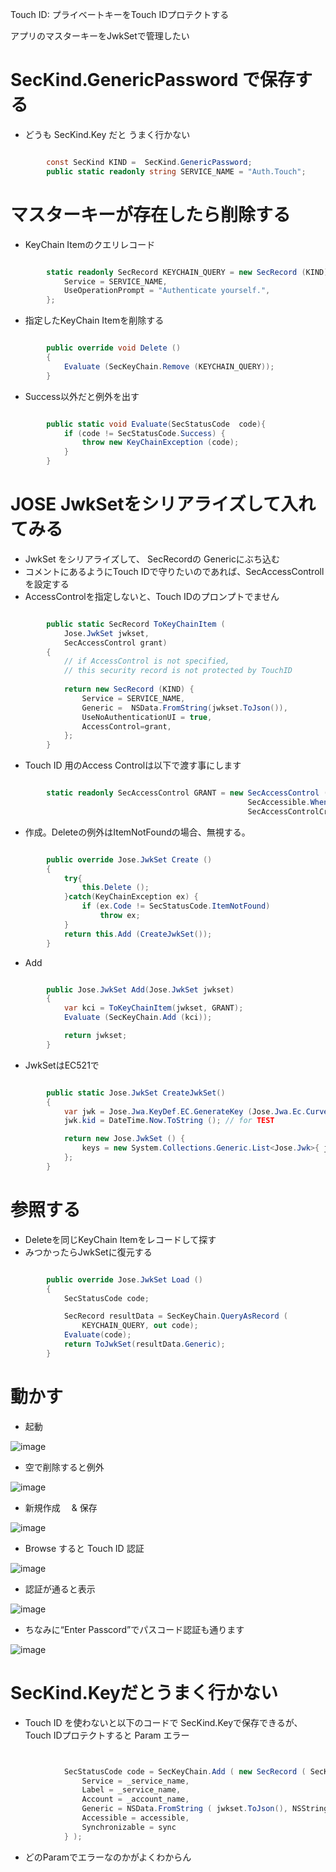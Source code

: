 Touch ID: プライベートキーをTouch IDプロテクトする

アプリのマスターキーをJwkSetで管理したい


# SecKind.GenericPassword で保存する

- どうも SecKind.Key だと うまく行かない

~~~csharp

		const SecKind KIND =  SecKind.GenericPassword;
		public static readonly string SERVICE_NAME = "Auth.Touch";
~~~

#  マスターキーが存在したら削除する
- KeyChain Itemのクエリレコード

~~~ csharp

		static readonly SecRecord KEYCHAIN_QUERY = new SecRecord (KIND) { 	
			Service = SERVICE_NAME,
			UseOperationPrompt = "Authenticate yourself.",
		};
~~~

- 指定したKeyChain Itemを削除する

~~~ csharp

		public override void Delete ()
		{
			Evaluate (SecKeyChain.Remove (KEYCHAIN_QUERY));
		}
~~~

- Success以外だと例外を出す

~~~ csharp

		public static void Evaluate(SecStatusCode  code){
			if (code != SecStatusCode.Success) {
				throw new KeyChainException (code);
			}		
		}
~~~			



# JOSE JwkSetをシリアライズして入れてみる

- JwkSet をシリアライズして、 SecRecordの Genericにぶち込む
- コメントにあるようにTouch IDで守りたいのであれば、SecAccessControll を設定する
- AccessControlを指定しないと、Touch IDのプロンプトでません

~~~ csharp

		public static SecRecord ToKeyChainItem (
			Jose.JwkSet jwkset, 
			SecAccessControl grant)
		{
			// if AccessControl is not specified,
			// this security record is not protected by TouchID 
			
			return new SecRecord (KIND) {
				Service = SERVICE_NAME,
				Generic =  NSData.FromString(jwkset.ToJson()),
				UseNoAuthenticationUI = true,
				AccessControl=grant,
			};			
		}
~~~		

- Touch ID 用のAccess Controlは以下で渡す事にします

~~~csharp

		static readonly SecAccessControl GRANT = new SecAccessControl (
			                                         SecAccessible.WhenPasscodeSetThisDeviceOnly,
			                                         SecAccessControlCreateFlags.UserPresence);

~~~

- 作成。Deleteの例外はItemNotFoundの場合、無視する。

~~~ csharp

		public override Jose.JwkSet Create ()
		{
			try{
				this.Delete ();
			}catch(KeyChainException ex) {
				if (ex.Code != SecStatusCode.ItemNotFound)
					throw ex;
			}
			return this.Add (CreateJwkSet());
		}
~~~		

- Add

~~~csharp

		public Jose.JwkSet Add(Jose.JwkSet jwkset)
		{
			var kci = ToKeyChainItem(jwkset, GRANT);
			Evaluate (SecKeyChain.Add (kci));

			return jwkset;
		}
~~~


- JwkSetはEC521で

~~~ csharp

		public static Jose.JwkSet CreateJwkSet()
		{
			var jwk = Jose.Jwa.KeyDef.EC.GenerateKey (Jose.Jwa.Ec.CurveEnum.P_521);
			jwk.kid = DateTime.Now.ToString ();	// for TEST

			return new Jose.JwkSet () {
				keys = new System.Collections.Generic.List<Jose.Jwk>{ jwk }
			};
		}
~~~

# 参照する

- Deleteを同じKeyChain Itemをレコードして探す
- みつかったらJwkSetに復元する
 
~~~ csharp

		public override Jose.JwkSet Load ()
		{
			SecStatusCode code;                

			SecRecord resultData = SecKeyChain.QueryAsRecord (
				KEYCHAIN_QUERY, out code);
			Evaluate(code);
			return ToJwkSet(resultData.Generic);
		}
~~~		


# 動かす

- 起動

![image](https://lh4.googleusercontent.com/-yBCyn24OBwE/VCOyrAZ82vI/AAAAAAAAA3Q/74FitGcZok0/w309-h548-no/1.%2BStart.png)

- 空で削除すると例外


![image](https://lh5.googleusercontent.com/-sZrQ42Lguuk/VCOyrNhRZnI/AAAAAAAAA24/efuTZHt_16E/w309-h548-no/2.%2BDelete%2BFails.png)

- 新規作成　 & 保存


![image](https://lh6.googleusercontent.com/-82QGS3IILrY/VCOyrUuFETI/AAAAAAAAA3A/dKtS0LeP9kU/w309-h548-no/3.%2BKey%2BGenerated%2Band%2BStored.png)

- Browse すると Touch ID 認証

![image](https://lh6.googleusercontent.com/-dD8q5ESBXbs/VCOyr9QT-kI/AAAAAAAAA3M/-hf-ThMl7nU/w309-h548-no/4.%2BTouch%2BID%2Bprotects%2Ban%2Baccess.png)

- 認証が通ると表示

![image](https://lh4.googleusercontent.com/-qhbpNrZy6Jk/VCOysBTcGGI/AAAAAAAAA3U/i0rzbRdJUY4/w309-h548-no/5.%2BShow%2BJwkSet%2Bif%2Bverified.png)

- ちなみに“Enter Passcord”でパスコード認証も通ります

![image](https://lh6.googleusercontent.com/-MJMgKsP-5SM/VCOysrYExBI/AAAAAAAAA3Y/ZAz5CA9Sxac/w309-h548-no/6.%2BPassword%2Balso%2Bworks.png)
	
	
# SecKind.Keyだとうまく行かない

- Touch ID を使わないと以下のコードで SecKind.Keyで保存できるが、 Touch IDプロテクトすると Param エラー

~~~ csharp


			SecStatusCode code = SecKeyChain.Add ( new SecRecord ( SecKind.Key ) {
				Service = _service_name,
				Label = _service_name,
				Account = _account_name,
				Generic = NSData.FromString ( jwkset.ToJson(), NSStringEncoding.UTF8 ),
				Accessible = accessible,
				Synchronizable = sync
			} );
~~~			

- どのParamでエラーなのかがよくわからん
